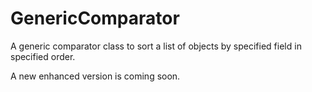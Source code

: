 # GenericComparator
A generic comparator class to sort a list of objects by specified field in specified order.

A new enhanced version is coming soon.
